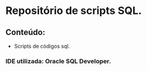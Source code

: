 # Repositório de scripts SQL.

## Conteúdo:

- Scripts de códigos sql.

### IDE utilizada: Oracle SQL Developer.
